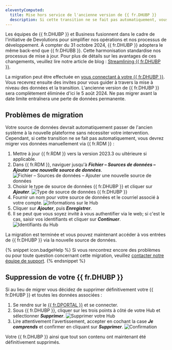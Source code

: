 ```yaml
---
eleventyComputed:
  title: Mise hors service de l'ancienne version de {{ fr.DHUBP }}
  description: Si cette transition ne se fait pas automatiquement, vous devrez migrer vos données manuellement.
---
```

Les équipes de {{ fr.DHUBP }} et Business fusionnent dans le cadre de l'initiative de Devolutions pour simplifier nos opérations et nos processus de développement. À compter du 31 octobre 2024, {{ fr.DHUBP }} adoptera le même back-end que {{ fr.DHUBB }}. Cette harmonisation standardise nos processus de mise à jour. Pour plus de détails sur les avantages de ces changements, veuillez lire notre article de blog : [Streamlining {{ fr.DHUBP }}](https://blog.devolutions.net/2023/10/streamlining-devolutions-hub-personal/).

La migration peut être effectuée en [vous connectant à votre {{ fr.DHUBP }}](https://hub.devolutions.net). Vous recevrez ensuite des invites pour vous guider à travers la mise à niveau des données et la transition. L'ancienne version de {{ fr.DHUBP }} sera complètement éliminée d'ici le 5 août 2024. Ne pas migrer avant la date limite entraînera une perte de données permanente.

## Problèmes de migration
Votre source de données devrait automatiquement passer de l'ancien système à la nouvelle plateforme sans nécessiter votre intervention. Cependant, si cette transition ne se fait pas automatiquement, vous devrez migrer vos données manuellement via {{ fr.RDM }} :

1. Mettre à jour {{ fr.RDM }} vers la version 2023.3 ou ultérieure si applicable.
1. Dans {{ fr.RDM }}, naviguer jusqu'à ***Fichier – Sources de données – Ajouter une nouvelle source de données***.
![Fichier – Sources de données – Ajouter une nouvelle source de données](https://cdnweb.devolutions.net/docs/RDMW2047_2024_1.png)
1. Choisir le type de source de données {{ fr.DHUBP }} et cliquer sur ***Ajouter***.
![Type de source de données {{ fr.DHUBP }}](https://cdnweb.devolutions.net/docs/RDMW2048_2024_1.png)
1. Fournir un nom pour votre source de données et le courriel associé à votre compte.
![Informations sur le Hub](https://cdnweb.devolutions.net/docs/RDMW2049_2024_1.png)
1. Cliquer sur ***Ajouter***, puis ***Enregistrer***.
1. Il se peut que vous soyez invité à vous authentifier via le web; si c'est le cas, saisir vos identifiants et cliquer sur ***Continuer***.
![Identifiants du Hub](https://cdnweb.devolutions.net/docs/CLOUD2002_2024_1.png)

La migration est terminée et vous pouvez maintenant accéder à vos entrées de {{ fr.DHUBP }} via la nouvelle source de données.

{% snippet icon.badgeHelp %}
Si vous rencontrez encore des problèmes ou pour toute question concernant cette migration, veuillez [contacter notre équipe de support](mailto:service@devolutions.net).
{% endsnippet %}

## Suppression de votre {{ fr.DHUBP }}

Si au lieu de migrer vous décidez de supprimer définitivement votre {{ fr.DHUBP }} et toutes les données associées :

1. Se rendre sur le [{{ fr.DPORTAL }}](https://portal.devolutions.com/hub-personal) et se connecter.
1. Sous {{ fr.DHUBP }}, cliquer sur les trois points à côté de votre Hub et sélectionner ***Supprimer***.
![Supprimer votre Hub](https://cdnweb.devolutions.net/docs/CLOUD2000_2024_1.png)
1. Lire attentivement l'avertissement, accepter en cochant la case ***Je comprends*** et confirmer en cliquant sur ***Supprimer***.
![Confirmation](https://cdnweb.devolutions.net/docs/CLOUD2001_2024_1.png)

Votre {{ fr.DHUBP }} ainsi que tout son contenu ont maintenant été définitivement supprimés.